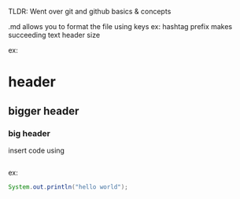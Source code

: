 TLDR: Went over git and github basics & concepts

.md allows you to format the file using keys ex: hashtag prefix makes succeeding text header size

ex:
# header
## bigger header
### big header

insert code using 
```
```
ex:
```java
System.out.println("hello world");
```
